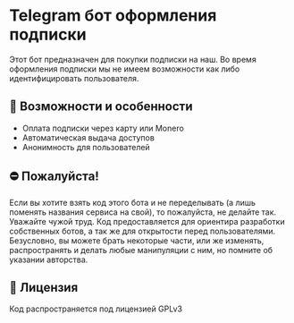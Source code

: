 # Telegram бот оформления подписки  
Этот бот предназначен для покупки подписки на наш. Во время оформления подписки мы не имеем возможности как либо идентифицировать пользователя. 

## 📌 Возможности и особенности  
- Оплата подписки через карту или Monero
- Автоматическая выдача доступов
- Анонимность для пользователей

## ⛔ Пожалуйста!
Если вы хотите взять код этого бота и не переделывать (а лишь поменять названия сервиса на свой), то пожалуйста, не делайте так. Уважайте чужой труд. Код предоставляется для ориентира разработки собственных ботов, а так же для открытости перед пользователями. Безусловно, вы можете брать некоторые части, или же изменять, распространять и делать любые манипуляции с ним, но помните об указании авторства.

## 📜 Лицензия
Код распространяется под лицензией GPLv3
